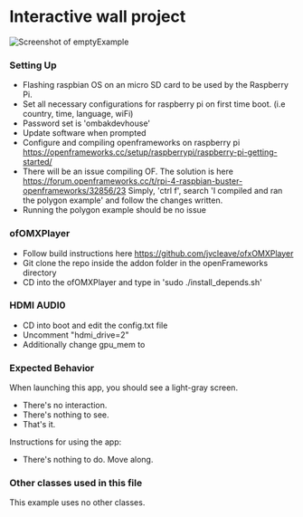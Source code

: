 # Interactive wall project

![Screenshot of emptyExample](emptyExample.png)

### Setting Up
* Flashing raspbian OS on an micro SD card to be used by the Raspberry Pi.
* Set all necessary configurations for raspberry pi on first time boot. (i.e country, time, language, wiFi)
* Password set is 'ombakdevhouse'
* Update software when prompted
* Configure and compiling openframeworks on raspberry pi https://openframeworks.cc/setup/raspberrypi/raspberry-pi-getting-started/
* There will be an issue compiling OF. The solution is here https://forum.openframeworks.cc/t/rpi-4-raspbian-buster-openframeworks/32856/23
  Simply, 'ctrl f', search 'I compiled and ran the polygon example' and follow the changes written.
* Running the polygon example should be no issue

### ofOMXPlayer
* Follow build instructions here https://github.com/jvcleave/ofxOMXPlayer
* Git clone the repo inside the addon folder in the openFrameworks directory
* CD into the ofOMXPlayer and type in 'sudo ./install_depends.sh'

### HDMI AUDI0
* CD into boot and edit the config.txt file
* Uncomment "hdmi_drive=2"
* Additionally change gpu_mem to 


### Expected Behavior

When launching this app, you should see a light-gray screen. 

* There's no interaction. 
* There's nothing to see. 
* That's it. 

Instructions for using the app:

* There's nothing to do. Move along.

### Other classes used in this file

This example uses no other classes.
